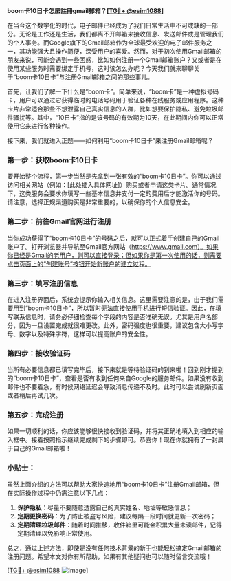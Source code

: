 **boom卡10日卡怎麽註冊gmail郵箱？[[TG💪+ @esim1088](https://t.me/s/esim1088)]**

在当今这个数字化的时代，电子邮件已经成为了我们日常生活中不可或缺的一部分。无论是工作还是生活，我们都离不开邮箱来接收信息、发送邮件或是管理我们的个人事务。而Google旗下的Gmail邮箱作为全球最受欢迎的电子邮件服务之一，其功能强大且操作简便，深受用户的喜爱。然而，对于初次使用Gmail邮箱的朋友来说，可能会遇到一些困惑，比如如何注册一个Gmail邮箱账户？又或者是在使用某些服务时需要绑定手机号，这时该怎么办呢？今天我们就来聊聊关于“boom卡10日卡”与注册Gmail邮箱之间的那些事儿。

首先，让我们了解一下什么是“boom卡”。简单来说，“boom卡”是一种虚拟号码卡，用户可以通过它获得临时的电话号码用于验证各种在线服务或应用程序。这种卡片非常适合那些不想泄露自己真实信息的人群，比如想要保护隐私、避免垃圾邮件骚扰等。其中，“10日卡”指的是该号码的有效期为10天，在此期间内你可以正常使用它来进行各种操作。

接下来，我们就进入正题——如何利用“boom卡10日卡”来注册Gmail邮箱呢？

### 第一步：获取boom卡10日卡

要开始整个流程，第一步当然是先拿到一张有效的“boom卡10日卡”。你可以通过访问相关网站（例如：[此处插入具体网址]）购买或者申请这类卡片。通常情况下，这类服务会要求你填写一些基本信息并支付一定的费用后才能激活你的号码。请注意，选择正规渠道购买是非常重要的，以确保你的个人信息安全。

### 第二步：前往Gmail官网进行注册

当你成功获得了“boom卡10日卡”的号码之后，就可以正式着手创建自己的Gmail账户了。打开浏览器并导航至Gmail官方网站（https://www.gmail.com）。如果你已经是Gmail的老用户，则可以直接登录；但如果你是第一次使用的话，则需要点击页面上的“创建账号”按钮开始新账户的建立过程。

### 第三步：填写注册信息

在进入注册界面后，系统会提示你输入相关信息。这里需要注意的是，由于我们需要用到“boom卡10日卡”，所以暂时无法直接使用手机进行短信验证。因此，在填写联系信息时，请务必仔细检查每个字段的内容是否准确无误。尤其是用户名部分，因为一旦设置完成就很难更改。此外，密码强度也很重要，建议包含大小写字母、数字以及特殊字符，这样可以提高账户的安全性。

### 第四步：接收验证码

当所有必要信息都已填写完毕后，接下来就是等待验证码的到来啦！回到刚才提到的“boom卡10日卡”，查看是否有收到任何来自Google的服务邮件。如果没有收到邮件也不要着急，有时候网络延迟会导致消息传递不及时。此时可以尝试刷新页面或者稍后再试几次。

### 第五步：完成注册

如果一切顺利的话，你应该能够很快接收到验证码，并将其正确地填入到相应的输入框中。接着按照指示继续完成剩下的步骤即可。恭喜你！现在你就拥有了一封属于自己的Gmail邮箱啦！

### 小贴士：

虽然上面介绍的方法可以帮助大家快速地用“boom卡10日卡”注册Gmail邮箱，但在实际操作过程中仍需注意以下几点：

1. **保护隐私**：尽量不要随意透露自己的真实姓名、地址等敏感信息；
2. **定期更换密码**：为了防止被盗号风险，建议每隔一段时间就更新一次密码；
3. **定期清理垃圾邮件**：随着时间推移，收件箱里可能会积累大量未读邮件，记得定期清理以免影响正常使用。

总之，通过上述方法，即使是没有任何技术背景的新手也能轻松搞定Gmail邮箱的注册问题。希望本文对你有所帮助，如果有其他疑问也可以随时留言交流哦！

[[TG💪+ @esim1088](https://t.me/s/esim1088) ![Image](https://i.postimg.cc/4NQfJmqS/Snipaste-2025-05-13-00-14-12.png)]